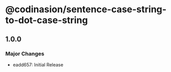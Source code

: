 # @codinasion/sentence-case-string-to-dot-case-string

## 1.0.0

### Major Changes

- eadd657: Initial Release
